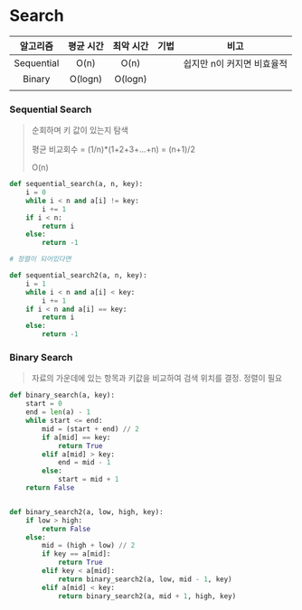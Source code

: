 # Search



|  알고리즘  | 평균 시간 | 최악 시간 | 기법 |            비고            |
| :--------: | :-------: | :-------: | :--: | :------------------------: |
| Sequential |   O(n)    |   O(n)    |      | 쉽지만 n이 커지면 비효율적 |
|   Binary   |  O(logn)  |  O(logn)  |      |                            |
|            |           |           |      |                            |



### Sequential Search

> 순회하며 키 값이 있는지 탐색
>
> 평균 비교회수 = (1/n)*(1+2+3+...+n) = (n+1)/2
>
> O(n)

```python
def sequential_search(a, n, key):
    i = 0
    while i < n and a[i] != key:
        i += 1
    if i < n:
        return i
    else:
        return -1

# 정렬이 되어있다면

def sequential_search2(a, n, key):
    i = 1
    while i < n and a[i] < key:
        i += 1
    if i < n and a[i] == key:
        return i
    else:
        return -1
```



### Binary Search

> 자료의 가운데에 있는 항목과 키값을 비교하여 검색 위치를 결정. 정렬이 필요
>
> 

```python
def binary_search(a, key):
    start = 0
    end = len(a) - 1
    while start <= end:
        mid = (start + end) // 2
        if a[mid] == key:
            return True
        elif a[mid] > key:
            end = mid - 1
        else:
            start = mid + 1
    return False


def binary_search2(a, low, high, key):
    if low > high:
        return False
    else:
        mid = (high + low) // 2
        if key == a[mid]:
            return True
        elif key < a[mid]:
            return binary_search2(a, low, mid - 1, key)
        elif a[mid] < key:
            return binary_search2(a, mid + 1, high, key)

```

